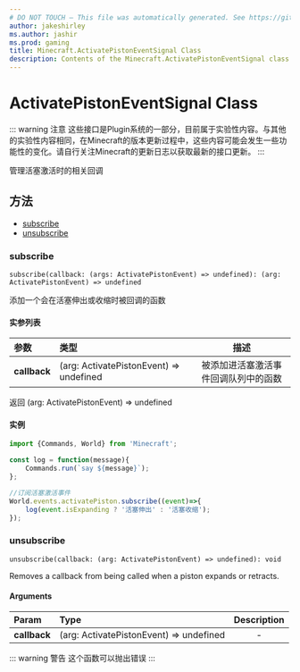 ```yaml
---
# DO NOT TOUCH — This file was automatically generated. See https://github.com/Mojang/MinecraftScriptingApiDocsGenerator to modify descriptions, examples, etc.
author: jakeshirley
ms.author: jashir
ms.prod: gaming
title: Minecraft.ActivatePistonEventSignal Class
description: Contents of the Minecraft.ActivatePistonEventSignal class.
---
```

# ActivatePistonEventSignal Class
::: warning 注意
这些接口是Plugin系统的一部分，目前属于实验性内容。与其他的实验性内容相同，在Minecraft的版本更新过程中，这些内容可能会发生一些功能性的变化。请自行关注Minecraft的更新日志以获取最新的接口更新。
:::

管理活塞激活时的相关回调

## 方法
- [subscribe](#subscribe)
- [unsubscribe](#unsubscribe)
  
### **subscribe**
`
subscribe(callback: (args: ActivatePistonEvent) => undefined): (arg: ActivatePistonEvent) => undefined
`

添加一个会在活塞伸出或收缩时被回调的函数
#### 实参列表
| 参数 | 类型 | 描述 |
| :--- | :--- | :---: |
| **callback** | (arg: ActivatePistonEvent) => undefined | 被添加进活塞激活事件回调队列中的函数 |

返回 (arg: ActivatePistonEvent) => undefined

#### 实例
``` javascript
import {Commands, World} from 'Minecraft';

const log = function(message){
    Commands.run(`say ${message}`);
};

//订阅活塞激活事件
World.events.activatePiston.subscribe((event)=>{
    log(event.isExpanding ? '活塞伸出' : '活塞收缩');
});
```

### **unsubscribe**
`
unsubscribe(callback: (arg: ActivatePistonEvent) => undefined): void
`

Removes a callback from being called when a piston expands or retracts.

#### Arguments
| Param | Type | Description |
| :--- | :--- | :---: |
| **callback** | (arg: ActivatePistonEvent) => undefined | - |


::: warning 警告
这个函数可以抛出错误
:::


